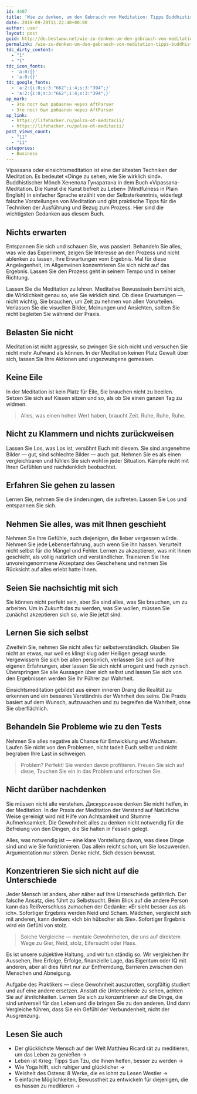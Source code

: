 ```yaml
---
id: 4407
title: 'Wie zu denken, um den Gebrauch von Meditation: Tipps Buddhistischen Mönch'
date: 2019-09-20T11:22:48+00:00
author: user
layout: post
guid: http://de.bestwow.net/wie-zu-denken-um-den-gebrauch-von-meditation-tipps-buddhistischen-monch/
permalink: /wie-zu-denken-um-den-gebrauch-von-meditation-tipps-buddhistischen-monch/
tdc_dirty_content:
  - "1"
  - "1"
tdc_icon_fonts:
  - 'a:0:{}'
  - 'a:0:{}'
tdc_google_fonts:
  - 'a:2:{i:0;s:3:"662";i:4;s:3:"394";}'
  - 'a:2:{i:0;s:3:"662";i:4;s:3:"394";}'
ap_mark:
  - Это пост был добавлен через AftParser
  - Это пост был добавлен через AftParser
ap_link:
  - https://lifehacker.ru/polza-ot-meditacii/
  - https://lifehacker.ru/polza-ot-meditacii/
post_views_count:
  - "11"
  - "11"
categories:
  - Business
---
```

Vipassana oder einsichtsmeditation ist eine der ältesten Techniken der Meditation. Es bedeutet «Dinge zu sehen, wie Sie wirklich sind». Buddhistischer Mönch Хенепола Гунаратана in dem Buch «Vipassana-Meditation. Die Kunst die Kunst befreit zu Leben» (Mindfulness in Plain English) in einfacher Sprache erzählt von der Selbsterkenntnis, widerlegt falsche Vorstellungen von Meditation und gibt praktische Tipps für die Techniken der Ausführung und Bezug zum Prozess. Hier sind die wichtigsten Gedanken aus diesem Buch.

## Nichts erwarten

Entspannen Sie sich und schauen Sie, was passiert. Behandeln Sie alles, was wie das Experiment, zeigen Sie Interesse an den Prozess und nicht ablenken zu lassen, Ihre Erwartungen vom Ergebnis. Mal für diese Angelegenheit, im Allgemeinen konzentrieren Sie sich nicht auf das Ergebnis. Lassen Sie den Prozess geht in seinem Tempo und in seiner Richtung.

Lassen Sie die Meditation zu lehren. Meditative Bewusstsein bemüht sich, die Wirklichkeit genau so, wie Sie wirklich sind. Ob diese Erwartungen — nicht wichtig, Sie brauchen, um Zeit zu nehmen von allen Vorurteilen. Verlassen Sie die visuellen Bilder, Meinungen und Ansichten, sollten Sie nicht begleiten Sie während der Praxis.

## Belasten Sie nicht

Meditation ist nicht aggressiv, so zwingen Sie sich nicht und versuchen Sie nicht mehr Aufwand als können. In der Meditation keinen Platz Gewalt über sich, lassen Sie Ihre Aktionen und ungezwungene gemessen.

## Keine Eile

In der Meditation ist kein Platz für Eile, Sie brauchen nicht zu beeilen. Setzen Sie sich auf Kissen sitzen und so, als ob Sie einen ganzen Tag zu widmen.

> Alles, was einen hohen Wert haben, braucht Zeit. Ruhe, Ruhe, Ruhe.

## Nicht zu Klammern und nichts zurückweisen

Lassen Sie Los, was Los ist, versöhnt Euch mit diesem. Sie sind angenehme Bilder — gut, sind schlechte Bilder — auch gut. Nehmen Sie es als einen vergleichbaren und fühlen Sie sich wohl in jeder Situation. Kämpfe nicht mit Ihren Gefühlen und nachdenklich beobachtet.

## Erfahren Sie gehen zu lassen

Lernen Sie, nehmen Sie die änderungen, die auftreten. Lassen Sie Los und entspannen Sie sich.

## Nehmen Sie alles, was mit Ihnen geschieht

Nehmen Sie Ihre Gefühle, auch diejenigen, die lieber vergessen würde. Nehmen Sie jede Lebenserfahrung, auch wenn Sie ihn hassen. Verurteilt nicht selbst für die Mängel und Fehler. Lernen zu akzeptieren, was mit Ihnen geschieht, als völlig natürlich und verständlicher. Trainieren Sie Ihre unvoreingenommene Akzeptanz des Geschehens und nehmen Sie Rücksicht auf alles erlebt hatte Ihnen.

## Seien Sie nachsichtig mit sich

Sie können nicht perfekt sein, aber Sie sind alles, was Sie brauchen, um zu arbeiten. Um in Zukunft das zu werden, was Sie wollen, müssen Sie zunächst akzeptieren sich so, wie Sie jetzt sind.

## Lernen Sie sich selbst

Zweifeln Sie, nehmen Sie nicht alles für selbstverständlich. Glauben Sie nicht an etwas, nur weil es klingt klug oder Heiligen gesagt wurde. Vergewissern Sie sich bei allen persönlich, verlassen Sie sich auf Ihre eigenen Erfahrungen, aber lassen Sie sich nicht arrogant und frech zynisch. Überspringen Sie alle Aussagen über sich selbst und lassen Sie sich von den Ergebnissen werden Sie Ihr Führer zur Wahrheit.

Einsichtsmeditation gebildet aus einem inneren Drang die Realität zu erkennen und ein besseres Verständnis der Wahrheit des seins. Die Praxis basiert auf dem Wunsch, aufzuwachen und zu begreifen die Wahrheit, ohne Sie oberflächlich.

## Behandeln Sie Probleme wie zu den Tests

Nehmen Sie alles negative als Chance für Entwicklung und Wachstum. Laufen Sie nicht von den Problemen, nicht tadelt Euch selbst und nicht begraben Ihre Last in schweigen.

> Problem? Perfekt! Sie werden davon profitieren. Freuen Sie sich auf diese, Tauchen Sie ein in das Problem und erforschen Sie.

## Nicht darüber nachdenken

Sie müssen nicht alle verstehen. Дискурсивное denken Sie nicht helfen, in der Meditation. In der Praxis der Meditation der Verstand auf Natürliche Weise gereinigt wird mit Hilfe von Achtsamkeit und Stumme Aufmerksamkeit. Die Gewohnheit alles zu denken nicht notwendig für die Befreiung von den Dingen, die Sie halten in Fesseln gelegt.

Alles, was notwendig ist — eine klare Vorstellung davon, was diese Dinge sind und wie Sie funktionieren. Das allein reicht schon, um Sie loszuwerden. Argumentation nur stören. Denke nicht. Sich dessen bewusst.

## Konzentrieren Sie sich nicht auf die Unterschiede

Jeder Mensch ist anders, aber näher auf Ihre Unterschiede gefährlich. Der falsche Ansatz, dies führt zu Selbstsucht. Beim Blick auf die andere Person kann das Reißverschluss zumachen der Gedanke: «Er sieht besser aus als ich». Sofortiger Ergebnis werden Neid und Scham. Mädchen, vergleicht sich mit anderen, kann denken: «Ich bin hübscher als Sie». Sofortiger Ergebnis wird ein Gefühl von stolz.

> Solche Vergleiche — mentale Gewohnheiten, die uns auf direktem Wege zu Gier, Neid, stolz, Eifersucht oder Hass.

Es ist unsere subjektive Haltung, und wir tun ständig so. Wir vergleichen Ihr Aussehen, Ihre Erfolge, Erfolge, finanzielle Lage, das Eigentum oder IQ mit anderen, aber all dies führt nur zur Entfremdung, Barrieren zwischen den Menschen und Abneigung.

Aufgabe des Praktikers — diese Gewohnheit auszurotten, sorgfältig studiert und auf eine andere ersetzen. Anstatt die Unterschiede zu sehen, achten Sie auf ähnlichkeiten. Lernen Sie sich zu konzentrieren auf die Dinge, die sind universell für das Leben und die bringen Sie zu den anderen. Und dann Vergleiche führen, dass Sie ein Gefühl der Verbundenheit, nicht der Ausgrenzung.

## Lesen Sie auch

  * Der glücklichste Mensch auf der Welt Matthieu Ricard rät zu meditieren, um das Leben zu genießen →
  * Leben ist Krieg: Tipps Sun Tzu, die Ihnen helfen, besser zu werden →
  * Wie Yoga hilft, sich ruhiger und glücklicher →
  * Weisheit des Ostens: 8 Werke, die es lohnt zu Lesen Westler →
  * 5 einfache Möglichkeiten, Bewusstheit zu entwickeln für diejenigen, die es hassen zu meditieren →